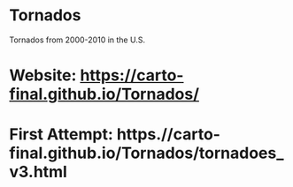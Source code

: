 # Tornados
Tornados from 2000-2010 in the U.S.
# Website: https://carto-final.github.io/Tornados/
# First Attempt: https.//carto-final.github.io/Tornados/tornadoes_v3.html
